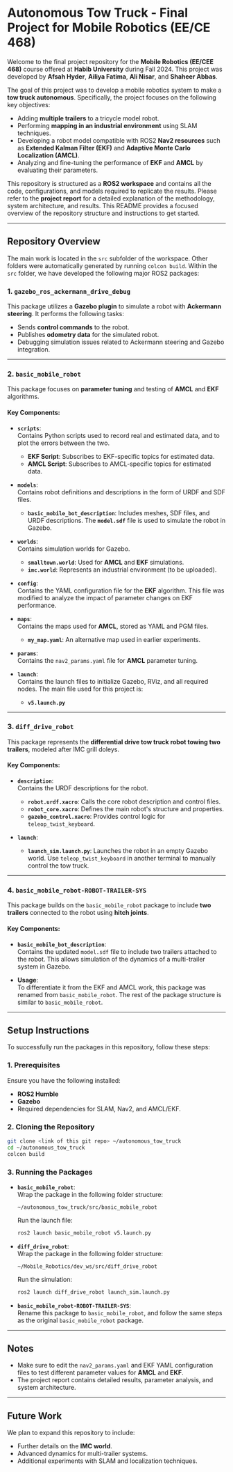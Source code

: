 # Autonomous Tow Truck - Final Project for Mobile Robotics (EE/CE 468)  
Welcome to the final project repository for the **Mobile Robotics (EE/CEE 468)** course offered at **Habib University** during Fall 2024. This project was developed by **Afsah Hyder**, **Ailiya Fatima**, **Ali Nisar**, and **Shaheer Abbas**.  

The goal of this project was to develop a mobile robotics system to make a **tow truck autonomous**. Specifically, the project focuses on the following key objectives:  
- Adding **multiple trailers** to a tricycle model robot.  
- Performing **mapping in an industrial environment** using SLAM techniques.  
- Developing a robot model compatible with ROS2 **Nav2 resources** such as **Extended Kalman Filter (EKF)** and **Adaptive Monte Carlo Localization (AMCL)**.  
- Analyzing and fine-tuning the performance of **EKF** and **AMCL** by evaluating their parameters.  

This repository is structured as a **ROS2 workspace** and contains all the code, configurations, and models required to replicate the results. Please refer to the **project report** for a detailed explanation of the methodology, system architecture, and results. This README provides a focused overview of the repository structure and instructions to get started.

---

## Repository Overview  

The main work is located in the `src` subfolder of the workspace. Other folders were automatically generated by running `colcon build`. Within the `src` folder, we have developed the following major ROS2 packages:  

### 1. `gazebo_ros_ackermann_drive_debug`  
This package utilizes a **Gazebo plugin** to simulate a robot with **Ackermann steering**. It performs the following tasks:  
- Sends **control commands** to the robot.  
- Publishes **odometry data** for the simulated robot.  
- Debugging simulation issues related to Ackermann steering and Gazebo integration.  

---

### 2. `basic_mobile_robot`  
This package focuses on **parameter tuning** and testing of **AMCL** and **EKF** algorithms.  

#### Key Components:  
- **`scripts`**:  
  Contains Python scripts used to record real and estimated data, and to plot the errors between the two.  
  - **EKF Script**: Subscribes to EKF-specific topics for estimated data.  
  - **AMCL Script**: Subscribes to AMCL-specific topics for estimated data.  

- **`models`**:  
  Contains robot definitions and descriptions in the form of URDF and SDF files.  
  - **`basic_mobile_bot_description`**: Includes meshes, SDF files, and URDF descriptions. The **`model.sdf`** file is used to simulate the robot in Gazebo.  

- **`worlds`**:  
  Contains simulation worlds for Gazebo.  
  - **`smalltown.world`**: Used for **AMCL** and **EKF** simulations.  
  - **`imc.world`**: Represents an industrial environment (to be uploaded).  

- **`config`**:  
  Contains the YAML configuration file for the **EKF** algorithm. This file was modified to analyze the impact of parameter changes on EKF performance.  

- **`maps`**:  
  Contains the maps used for **AMCL**, stored as YAML and PGM files.  
  - **`my_map.yaml`**: An alternative map used in earlier experiments.  

- **`params`**:  
  Contains the `nav2_params.yaml` file for **AMCL** parameter tuning.  

- **`launch`**:  
  Contains the launch files to initialize Gazebo, RViz, and all required nodes. The main file used for this project is:  
  - **`v5.launch.py`**  

---

### 3. `diff_drive_robot`  
This package represents the **differential drive tow truck robot towing two trailers**, modeled after IMC grill doleys.  

#### Key Components:  
- **`description`**:  
  Contains the URDF descriptions for the robot.  
  - **`robot.urdf.xacro`**: Calls the core robot description and control files.  
  - **`robot_core.xacro`**: Defines the main robot's structure and properties.  
  - **`gazebo_control.xacro`**: Provides control logic for `teleop_twist_keyboard`.  

- **`launch`**:  
  - **`launch_sim.launch.py`**: Launches the robot in an empty Gazebo world. Use `teleop_twist_keyboard` in another terminal to manually control the tow truck.

---

### 4. `basic_mobile_robot-ROBOT-TRAILER-SYS`  
This package builds on the `basic_mobile_robot` package to include **two trailers** connected to the robot using **hitch joints**.  

#### Key Components:  
- **`basic_mobile_bot_description`**:  
  Contains the updated `model.sdf` file to include two trailers attached to the robot. This allows simulation of the dynamics of a multi-trailer system in Gazebo.  

- **Usage**:  
  To differentiate it from the EKF and AMCL work, this package was renamed from `basic_mobile_robot`. The rest of the package structure is similar to `basic_mobile_robot`.

---

## Setup Instructions  

To successfully run the packages in this repository, follow these steps:  

### 1. Prerequisites  
Ensure you have the following installed:  
- **ROS2 Humble**  
- **Gazebo**  
- Required dependencies for SLAM, Nav2, and AMCL/EKF.  

### 2. Cloning the Repository  
```bash
git clone <link of this git repo> ~/autonomous_tow_truck
cd ~/autonomous_tow_truck
colcon build
```

### 3. Running the Packages  

- **`basic_mobile_robot`**:  
  Wrap the package in the following folder structure:  
  ```  
  ~/autonomous_tow_truck/src/basic_mobile_robot  
  ```  
  Run the launch file:  
  ```bash
  ros2 launch basic_mobile_robot v5.launch.py
  ```  

- **`diff_drive_robot`**:  
  Wrap the package in the following folder structure:  
  ```  
  ~/Mobile_Robotics/dev_ws/src/diff_drive_robot  
  ```  
  Run the simulation:  
  ```bash
  ros2 launch diff_drive_robot launch_sim.launch.py
  ```  

- **`basic_mobile_robot-ROBOT-TRAILER-SYS`**:  
  Rename this package to `basic_mobile_robot`, and follow the same steps as the original `basic_mobile_robot` package.

---

## Notes  
- Make sure to edit the `nav2_params.yaml` and EKF YAML configuration files to test different parameter values for **AMCL** and **EKF**.  
- The project report contains detailed results, parameter analysis, and system architecture.  

---

## Future Work  
We plan to expand this repository to include:  
- Further details on the **IMC world**.  
- Advanced dynamics for multi-trailer systems.  
- Additional experiments with SLAM and localization techniques.  

 
